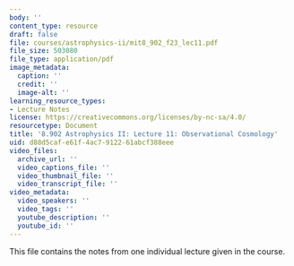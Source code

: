```yaml
---
body: ''
content_type: resource
draft: false
file: courses/astrophysics-ii/mit8_902_f23_lec11.pdf
file_size: 503080
file_type: application/pdf
image_metadata:
  caption: ''
  credit: ''
  image-alt: ''
learning_resource_types:
- Lecture Notes
license: https://creativecommons.org/licenses/by-nc-sa/4.0/
resourcetype: Document
title: '8.902 Astrophysics II: Lecture 11: Observational Cosmology'
uid: d88d5caf-e61f-4ac7-9122-61abcf388eee
video_files:
  archive_url: ''
  video_captions_file: ''
  video_thumbnail_file: ''
  video_transcript_file: ''
video_metadata:
  video_speakers: ''
  video_tags: ''
  youtube_description: ''
  youtube_id: ''
---
```

This file contains the notes from one individual lecture given in the course.
